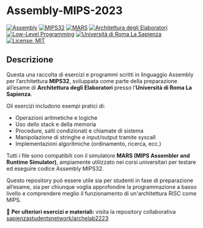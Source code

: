 # Assembly-MIPS-2023

[![Assembly](https://img.shields.io/badge/language-Assembly-blueviolet)]()
[![MIPS32](https://img.shields.io/badge/ISA-MIPS32-red)]()
[![MARS](https://img.shields.io/badge/tool-MARS%20Simulator-orange)](https://courses.missouristate.edu/KenVollmar/MARS/)
[![Architettura degli Elaboratori](https://img.shields.io/badge/topic-Architettura%20degli%20Elaboratori-lightgrey)]()
[![Low-Level Programming](https://img.shields.io/badge/topic-Low--Level%20Programming-yellow)]()
[![Università di Roma La Sapienza](https://img.shields.io/badge/university-La%20Sapienza-maroon)](https://www.uniroma1.it/)
[![License: MIT](https://img.shields.io/badge/license-MIT-green)](LICENSE)

## Descrizione

Questa una raccolta di esercizi e programmi scritti in linguaggio Assembly per l’architettura **MIPS32**, sviluppata come parte della preparazione all’esame di **Architettura degli Elaboratori** presso l’**Università di Roma La Sapienza**.

Gli esercizi includono esempi pratici di:
- Operazioni aritmetiche e logiche
- Uso dello stack e della memoria
- Procedure, salti condizionati e chiamate di sistema
- Manipolazione di stringhe e input/output tramite syscall
- Implementazioni algoritmiche (ordinamento, ricerca, ecc.)

Tutti i file sono compatibili con il simulatore **MARS (MIPS Assembler and Runtime Simulator)**, ampiamente utilizzato nei corsi universitari per testare ed eseguire codice Assembly MIPS32.

Questo repository può essere utile sia per studenti in fase di preparazione all’esame, sia per chiunque voglia approfondire la programmazione a basso livello e comprendere meglio il funzionamento di un'architettura RISC come MIPS.

🔗 **Per ulteriori esercizi e materiali:** visita la repository collaborativa [sapienzastudentsnetwork/archelab2223](https://github.com/sapienzastudentsnetwork/archelab2223)
